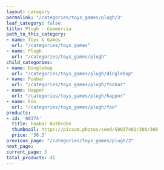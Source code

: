 ```yaml
---
layout: category
permalink: "/categories/toys_games/plugh/3"
leaf_category: false
title: Plugh - Commercia
path_to_this_category:
- name: Toys & Games
  url: "/categories/toys_games"
- name: Plugh
  url: "/categories/toys_games/plugh"
child_categories:
- name: Dinglebop
  url: "/categories/toys_games/plugh/dinglebop"
- name: Foobar
  url: "/categories/toys_games/plugh/foobar"
- name: Happor
  url: "/categories/toys_games/plugh/happor"
- name: Foo
  url: "/categories/toys_games/plugh/foo"
products:
- id: '00374'
  title: Foobar Bathrobe
  thumbnail: https://picsum.photos/seed/S0037401/300/300
  price: '56.3'
previous_page: "/categories/toys_games/plugh/2"
next_page: 
current_page: 3
total_products: 41
---
```


